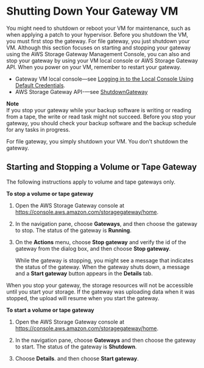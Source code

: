 # Shutting Down Your Gateway VM<a name="MaintenanceShutDown-common"></a>

You might need to shutdown or reboot your VM for maintenance, such as when applying a patch to your hypervisor\. Before you shutdown the VM, you must first stop the gateway\. For file gateway, you just shutdown your VM\. Although this section focuses on starting and stopping your gateway using the AWS Storage Gateway Management Console, you can also and stop your gateway by using your VM local console or AWS Storage Gateway API\. When you power on your VM, remember to restart your gateway\. 
+ Gateway VM local console—see [Logging in to the Local Console Using Default Credentials](manage-on-premises-common.md#LocalConsole-login-common)\.
+ AWS Storage Gateway API\-—see [ShutdownGateway](http://docs.aws.amazon.com/storagegateway/latest/APIReference/API_ShutdownGateway.html) 

**Note**  
If you stop your gateway while your backup software is writing or reading from a tape, the write or read task might not succeed\. Before you stop your gateway, you should check your backup software and the backup schedule for any tasks in progress\.

For file gateway, you simply shutdown your VM\. You don't shutdown the gateway\.

## Starting and Stopping a Volume or Tape Gateway<a name="start-stop-classic"></a>

The following instructions apply to volume and tape gateways only\. <a name="PoweringOffGatewayConsole-common"></a>

**To stop a volume or tape gateway**

1. Open the AWS Storage Gateway console at [https://console\.aws\.amazon\.com/storagegateway/home](https://console.aws.amazon.com/storagegateway/)\.

1. In the navigation pane, choose **Gateways**, and then choose the gateway to stop\. The status of the gateway is **Running**\.

1. On the **Actions** menu, choose **Stop gateway** and verify the id of the gateway from the dialog box, and then choose **Stop gateway**\.

   While the gateway is stopping, you might see a message that indicates the status of the gateway\. When the gateway shuts down, a message and a **Start gateway** button appears in the **Details** tab\.

When you stop your gateway, the storage resources will not be accessible until you start your storage\. If the gateway was uploading data when it was stopped, the upload will resume when you start the gateway\.<a name="PoweringOnGatewayConsole-common"></a>

**To start a volume or tape gateway**

1. Open the AWS Storage Gateway console at [https://console\.aws\.amazon\.com/storagegateway/home](https://console.aws.amazon.com/storagegateway/)\.

1. In the navigation pane, choose **Gateways** and then choose the gateway to start\. The status of the gateway is **Shutdown**\.

1. Choose **Details**\. and then choose **Start gateway**\.